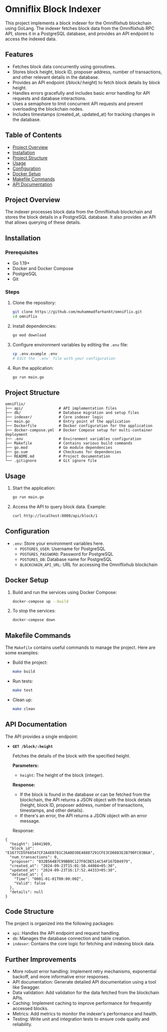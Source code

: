 # Omniflix Block Indexer

This project implements a block indexer for the Omniflixhub blockchain using GoLang. The indexer fetches block data from the Omniflixhub RPC API, stores it in a PostgreSQL database, and provides an API endpoint to access the indexed data.

## Features
- Fetches block data concurrently using goroutines.
- Stores block height, block ID, proposer address, number of transactions, and other relevant details in the database.
- Provides an API endpoint (/block/:height) to fetch block details by block height.
- Handles errors gracefully and includes basic error handling for API requests and database interactions.
- Uses a semaphore to limit concurrent API requests and prevent overloading the blockchain nodes.
- Includes timestamps (created_at, updated_at) for tracking changes in the database.

## Table of Contents
- [Project Overview](#project-overview)
- [Installation](#installation)
- [Project Structure](#project-structure)
- [Usage](#usage)
- [Configuration](#configuration)
- [Docker Setup](#docker-setup)
- [Makefile Commands](#makefile-commands)
- [API Documentation](#api-documentation)

## Project Overview

The indexer processes block data from the Omniflixhub blockchain and stores the block details in a PostgreSQL database. It also provides an API that allows querying of these details.

## Installation

### Prerequisites
- Go 1.19+
- Docker and Docker Compose
- PostgreSQL
- Git

### Steps

1. Clone the repository:
    ```bash
    git clone https://github.com/muhammadfarhankt/omniFlix.git
    cd omniFlix
    ```

2. Install dependencies:
    ```bash
    go mod download
    ```

3. Configure environment variables by editing the `.env` file:
    ```bash
    cp .env.example .env
    # Edit the `.env` file with your configuration
    ```

4. Run the application:
    ```bash
    go run main.go
    ```

## Project Structure

```plaintext
omniFlix/
├── api/                # API implementation files
├── db/                 # Database migration and setup files
├── indexer/            # Core indexer logic
├── main.go             # Entry point of the application
├── Dockerfile          # Docker configuration for the application
├── docker-compose.yml  # Docker Compose setup for multi-container deployment
├── .env                # Environment variables configuration
├── Makefile            # Contains various build commands
├── go.mod              # Go module dependencies
├── go.sum              # Checksums for dependencies
├── README.md           # Project documentation
└── .gitignore          # Git ignore file
```

## Usage

1. Start the application:
    ```bash
    go run main.go
    ```

2. Access the API to query block data. Example:
    ```bash
    curl http://localhost:8080/api/block/1
    ```

## Configuration

- `.env`: Store your environment variables here.
    - `POSTGRES_USER`: Username for PostgreSQL
    - `POSTGRES_PASSWORD`: Password for PostgreSQL
    - `POSTGRES_DB`: Database name for PostgreSQL
    - `BLOCKCHAIN_API_URL`: URL for accessing the Omniflixhub blockchain

## Docker Setup

1. Build and run the services using Docker Compose:
    ```bash
    docker-compose up --build
    ```

2. To stop the services:
    ```bash
    docker-compose down
    ```

## Makefile Commands

The `Makefile` contains useful commands to manage the project. Here are some examples:

- Build the project:
    ```bash
    make build
    ```

- Run tests:
    ```bash
    make test
    ```

- Clean up:
    ```bash
    make clean
    ```

## API Documentation

The API provides a single endpoint:

*   **`GET /block/:height`**

    Fetches the details of the block with the specified height.

    **Parameters:**

    *   `height`: The height of the block (integer).

    **Response:**

    *   If the block is found in the database or can be fetched from the blockchain, the API returns a JSON object with the block details (height, block ID, proposer address, number of transactions, timestamps, and other details).
    *   If there's an error, the API returns a JSON object with an error message.
 
    Response:
```plaintext
{
  "height": 14041989,
  "block_id": "E1677CD5F68547CF2A4E0781C26A0D30E48887291CFE3CD0883E2B790FC03B6A",
  "num_transactions": 0,
  "proposer": "032B564B7C99BB9C127F8CDE514C54F167D84979",
  "created_at": "2024-09-23T15:01:50.44084+05:30",
  "updated_at": "2024-09-23T16:17:52.44333+05:30",
  "deleted_at": {
    "Time": "0001-01-01T00:00:00Z",
    "Valid": false
  },
  "details": null
}
```


## Code Structure

The project is organized into the following packages:

*   `api`: Handles the API endpoint and request handling.
*   `db`: Manages the database connection and table creation.
*   `indexer`: Contains the core logic for fetching and indexing block data.

## Further Improvements

*   More robust error handling: Implement retry mechanisms, exponential backoff, and more informative error responses.
*   API documentation: Generate detailed API documentation using a tool like Swagger.
*   Data validation: Add validation for the data fetched from the blockchain APIs.
*   Caching: Implement caching to improve performance for frequently accessed blocks.
*   Metrics: Add metrics to monitor the indexer's performance and health.
*   Testing: Write unit and integration tests to ensure code quality and reliability.
